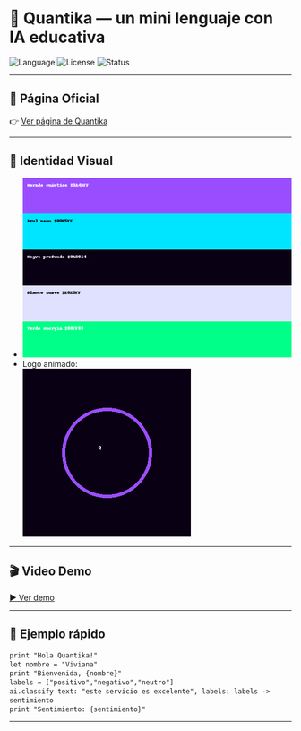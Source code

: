 # 🌌 Quantika — un mini lenguaje con IA educativa

![Language](https://img.shields.io/badge/language-Quantika-9A4DFF?style=for-the-badge&logo=github)
![License](https://img.shields.io/badge/license-MIT-green?style=for-the-badge)
![Status](https://img.shields.io/badge/status-experimental-orange?style=for-the-badge)

---

## 🚀 Página Oficial
👉 [Ver página de Quantika](https://robi2025.github.io/Quantika/)

---

## 🎨 Identidad Visual
- ![Paleta](assets/palette.png)
- Logo animado:  
  ![Logo Quantika](assets/quantika-logo.gif)

---

## 🎬 Video Demo
[▶️ Ver demo](assets/quantika-demo.mp4)

---

## 🚀 Ejemplo rápido
```qk
print "Hola Quantika!"
let nombre = "Viviana"
print "Bienvenida, {nombre}"
labels = ["positivo","negativo","neutro"]
ai.classify text: "este servicio es excelente", labels: labels -> sentimiento
print "Sentimiento: {sentimiento}"
```

---
